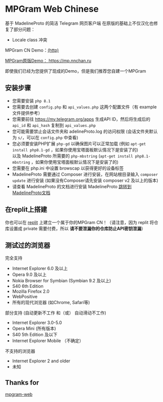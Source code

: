 # MPGram Web Chinese
基于 MadelineProto 的简洁 Telegram 网页客户端
在原版的基础上不仅汉化也修复了部分问题：
 - Locale class 冲突


MPGram CN Demo：<a href="http://mp.bangumi.cyou">(http)

MPGram原版Demo： <a href="https://mp.nnchan.ru/">https://mp.nnchan.ru</a>

即使我们已经为您提供了现成的Demo，但是我们推荐您自建一个MPGram

## 安装步骤
- 您需要安装 `php 8.1`
- 您需要去创建 `config.php` 和 `api_values.php` 这两个配置文件（有 example 文件提供参考）
- 您需要前往 <a href="https://my.telegram.org/apps">https://my.telegram.org/apps</a> 生成API ID，然后将生成后的 `api_id` 和 `api_hash` 复制到 `api_values.php`
- 您可能需要禁止会话文件夹和 adelineProto.log 的访问权限 (会话文件夹默认为 `s/`，可以在 `config.php` 中查看)
- 您必须要安装PHP扩展 `php-gd` 以确保图片可以正常加载 (例如 `apt-get install php8.1-gd` ，如果你使用宝塔面板默认情况下是安装了的)<br>
以及 MadelineProto 所需要的 `php-mbstring` (`apt-get install php8.1-mbstring` ，如果你使用宝塔面板默认情况下是安装了的)
- 您需要在 php.ini 中设置 browscap 以获得更好的设备标签
- MadelineProto 需要通过 Composer 进行安装，在网站根目录输入 `composer update` 进行安装 (如果没有Composer请先安装 composer v2 及以上的版本)
- 请查看 MadelineProto 的文档进行安装 MadelineProto <a href="https://docs.madelineproto.xyz/docs/INSTALLATION.html">跳转到 MadelineProto文档</a>

## 在replit上搭建
你也可以在 [replit](https://replit.com/@reallanta/mpgram-cn?v=1) 上建立一个属于你的MPGram CN！（请注意，因为 replit 将仓库设置成 private 需要付费，所以 **请不要泄漏你的仓库防止API密钥泄漏**）

## 测试过的浏览器
完全支持
- Internet Explorer 6.0 及以上
- Opera 9.0 及以上
- Nokia Browser for Symbian (Symbian 9.2 及以上)
- S40 6th Edition
- Mozilla Firefox 2.0
- WebPositive
- 所有的现代浏览器 (如Chrome, Safari等)

部分支持 (自动更新不工作 和（或） 自动滑动不工作)
- Internet Explorer 3.0-5.0
- Opera Mini (所有版本)
- S40 5th Edition 及以下
- Internet Explorer Mobile （不确定）

不支持的浏览器
- Internet Explorer 2 and older
- 未知

## Thanks for
[mpgram-web](https://github.com/shinovon/mpgram-web)